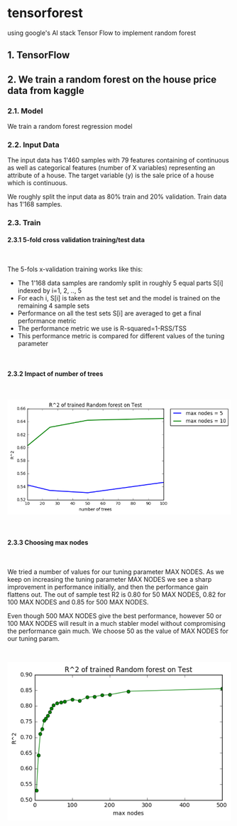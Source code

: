 # tensorforest
using google's AI stack Tensor Flow to implement random forest

## 1. TensorFlow


## 2. We train a random forest on the house price data from kaggle
### 2.1. Model
We train a random forest regression model

### 2.2. Input Data

The input data has 1'460 samples with 79 features containing of continuous as well as categorical features (number of X variables) representing an attribute of a house. The target variable (y) is the sale price of a house which is continuous.

We roughly split the input data as 80% train and 20% validation. Train data has 1'168 samples.

### 2.3. Train

#### 2.3.1 5-fold cross validation training/test data

<br>

The 5-fols x-validation training works like this:

* The 1'168 data samples are randomly split in roughly 5 equal parts S[i] indexed by i=1, 2, .., 5
* For each i, S[i] is taken as the test set and the model is trained on the remaining 4 sample sets
* Performance on all the test sets S[i] are averaged to get a final performance metric
* The performance metric we use is R-squared=1-RSS/TSS
* This performance metric is compared for different values of the tuning parameter

<br>

#### 2.3.2 Impact of number of trees

<br>

![Alt Text](https://github.com/indiquant/tensorforest/blob/master/examples/images/num_trees.png)

<br>

#### 2.3.3 Choosing max nodes

<br>

We tried a number of values for our tuning parameter MAX NODES. As we keep on increasing the tuning parameter MAX NODES we see a sharp improvement in performance initially, and then the performance gain flattens out. The out of sample test R2 is 0.80 for 50 MAX NODES, 0.82 for 100 MAX NODES and 0.85 for 500 MAX NODES.

Even though 500 MAX NODES give the best performance, however 50 or 100 MAX NODES will result in a much stabler model without compromising the performance gain much. We choose 50 as the value of MAX NODES for our tuning param.

<br>

![Alt Text](https://github.com/indiquant/tensorforest/blob/master/examples/images/max_nodes.png)

<br>
